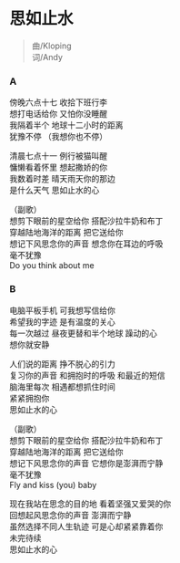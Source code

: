 # 思如止水

>曲/Kloping  
词/Andy

### A
傍晚六点十七  收拾下班行李  
想打电话给你 又怕你没睡醒   
我隔着半个 地球十二小时的距离  
犹豫不停 （我想你也不停）  

清晨七点十一  例行被猫叫醒  
慵懒看着怀里  想起撒娇的你  
我数着时差 晴天雨天你的那边   
是什么天气
思如止水的心

（副歌）  
想剪下眼前的星空给你  搭配沙拉牛奶和布丁  
穿越陆地海洋的距离 把它送给你    
想记下风思念你的声音  想念你在耳边的呼吸  
毫不犹豫  
Do you think about me

### B
电脑平板手机  可我想写信给你  
希望我的字迹  是有温度的关心  
每一次越过  昼夜更替和半个地球 躁动的心  
想你就安静

人们说的距离  挣不脱心的引力    
复习你的声音  和拥抱时的呼吸 和最近的短信  
脑海里每次 相遇都想抓住时间  
紧紧拥抱你  
思如止水的心

（副歌）    
想剪下眼前的星空给你  搭配沙拉牛奶和布丁    
穿越陆地海洋的距离 把它送给你  
想记下风思念你的声音  它想你是澎湃而宁静    
毫不犹豫    
Fly and kiss (you) baby

现在我站在思念的目的地  看着坚强又爱哭的你    
回想起风思念你的声音  澎湃而宁静    
虽然选择不同人生轨迹  可是心却紧紧靠着你    
未完待续    
思如止水的心
